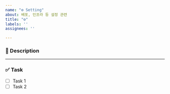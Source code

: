 ```yaml
---
name: "⚙️ Setting"
about: 배포, 인프라 등 설정 관련
title: "⚙️"
labels: ''
assignees: ''

---
```


### 📌 Description


---

### ✅ Task
- [ ] Task 1
- [ ] Task 2
